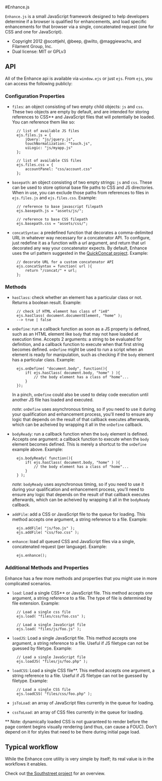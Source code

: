 #Enhance.js

`Enhance.js` is a small JavaScript framework designed to help developers determine if a browser is qualified for enhancements, and load specific enhancements for that browser via a single, concatenated request (one for CSS and one for JavaScript).

* Copyright 2012 @scottjehl, @beep, @wilto, @maggiewachs, and Filament Group, Inc. 
* Dual license: MIT or GPLv3

## API

All of the Enhance api is available via `window.ejs` or just `ejs`. From `ejs`, you can access the following publicly:



### Configuration Properties

- `files`: an object consisting of two empty child objects: `js` and `css`. These two objects are empty by default, and are intended for storing references to CSS** and JavaScript files that will potentially be loaded. You can reference them like so:

		// list of available JS files
		ejs.files.js = {
			jQuery: "js/jquery.js",
			touchNormalization: "touch.js",
			uiLogic: "js/myapp.js"
		};
		
		// list of available CSS files
		ejs.files.css = {
			accountPanel: "css/account.css"
		};
		

- `basepath`: an object consisting of two empty strings: `js` and `css`. These can be used to store optional base file paths to CSS and JS directories. When in use, you can exclude those paths from references to files in `ejs.files.js` and `ejs.files.css`. Example:

		// reference to base javascript filepath
		ejs.basepath.js = "assets/js/";
		
		// reference to base CSS filepath
		ejs.basepath.css = "assets/css/";
		

- `concatSyntax`: a predefined function that decorates a comma-delimited URL in whatever way necessary for a concatenator API. To configure, just redefine it as a function with a url argument, and return that url decorated any way your concatenator expects. By default, Enhance uses the  url pattern suggested in the [QuickConcat project]( https://github.com/filamentgroup/quickconcat). Example:

		// decorate URL for a custom concatenator API
		ejs.concatSyntax = function( url ){
			return "/concat/" + url;
		};
		


### Methods

- `hasClass`: check whether an element has a particular class or not. Returns a boolean result. Example:

		// check if HTML element has class of "ie8"
		ejs.hasClass( document.documentElement, "home" );
		--> true | false

- `onDefine`: run a callback function as soon as a JS property is defined, such as an HTML element like `body` that may not  have loaded at execution time. Accepts 2 arguments: a string to be evaluated for definition, and a callback function to execute when that first string becomes defined. `onDefine` might be used to run a script when an element is ready for manipulation, such as checking if the `body` element has a particular class. Example:

		ejs.onDefine( "document.body", function(){
			if( ejs.hasClass( document.body, "home" ) ){
				// the body element has a class of "home"...
			}
		});
	In a pinch, `onDefine` could also be used to delay code execution until another JS file has loaded and executed.
	
	_note_: `onDefine` uses asynchronous timing, so if you need to use it during your qualification and enhancement process, you'll need to ensure any  logic that depends on the result of that callback executes afterwards, which can be acheived by wrapping it all in the `onDefine` callback.

- `bodyReady`: run a callback function when the `body` element is defined. Accepts one argument: a callback function to execute when the `body` element becomes defined. This is merely a shortcut to the `onDefine` example above. Example:

		ejs.bodyReady( function(){
			if( ejs.hasClass( document.body, "home" ) ){
				// the body element has a class of "home"...
			}
		} );
	_note_: `bodyReady` uses asynchronous timing, so if you need to use it during your qualification and enhancement process, you'll need to ensure any  logic that depends on the result of that callback executes afterwards, which can be acheived by wrapping it all in the `bodyReady` callback.

- `addFile`: add a CSS or JavaScript file to the queue for loading. This method accepts one argument, a string reference to a file. Example:

		ejs.addFile( "js/foo.js" );
		ejs.addFile( "css/foo.css" );

- `enhance`: load all queued CSS and JavaScript files via a single, concatenated request (per language). Example:

		ejs.enhance();




### Additional Methods and Properties

Enhance has a few more methods and properties that you might use in more complicated scenarios.

- `load`: Load a single CSS** or JavaScript file. This method accepts one argument, a string reference to a file. The type of file is determined by file extension. Example:

		// Load a single css file
		ejs.load( "files/css/foo.css" );
		
		// Load a single JavaScript file
		ejs.load( "files/js/foo.js" );
	

- `loadJS`: Load a single JavaScript file.  This method accepts one argument, a string reference to a file. Useful if JS filetype can not be guessed by filetype. Example:

		// Load a single JavaScript file
		ejs.loadJS( "files/js/foo.php" );


- `loadCSS`: Load a single CSS file**.  This method accepts one argument, a string reference to a file. Useful if JS filetype can not be guessed by filetype. Example:

		// Load a single CSS file
		ejs.loadCSS( "files/css/foo.php" );

- `jsToLoad`: an array of JavaScript files currently in the queue for loading.
- `cssToLoad`: an array of CSS files currently in the queue for loading.

** Note: dynamically loaded CSS is not guaranteed to render before the page content begins visually rendering (and thus, can cause a FOUC). Don't depend on it for styles that need to be there during initial page load.


## Typical workflow

While the Enhance core utility is very simple by itself; its real value is in the workflows it enables.

Check out [the Southstreet project](https://github.com/filamentgroup/Southstreet) for an overview.



